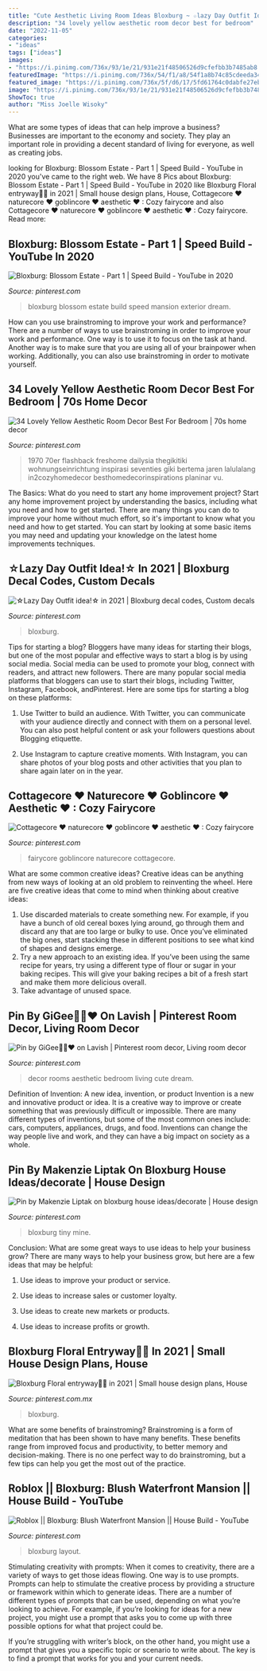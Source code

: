 ```yaml
---
title: "Cute Aesthetic Living Room Ideas Bloxburg ~ ☆lazy Day Outfit Idea!☆ In 2021"
description: "34 lovely yellow aesthetic room decor best for bedroom"
date: "2022-11-05"
categories:
- "ideas"
tags: ["ideas"]
images:
- "https://i.pinimg.com/736x/93/1e/21/931e21f48506526d9cfefbb3b7485ab8.jpg"
featuredImage: "https://i.pinimg.com/736x/54/f1/a8/54f1a8b74c85cdeeda34f706f9d7907a.jpg"
featured_image: "https://i.pinimg.com/736x/5f/d6/17/5fd61764c0dabfe27eb37888d4bd3e47.jpg"
image: "https://i.pinimg.com/736x/93/1e/21/931e21f48506526d9cfefbb3b7485ab8.jpg"
ShowToc: true
author: "Miss Joelle Wisoky"
---
```



What are some types of ideas that can help improve a business?
Businesses are important to the economy and society. They play an important role in providing a decent standard of living for everyone, as well as creating jobs.

	

		
looking for Bloxburg: Blossom Estate - Part 1 | Speed Build - YouTube in 2020 you've came to the right web. We have 8 Pics about Bloxburg: Blossom Estate - Part 1 | Speed Build - YouTube in 2020 like Bloxburg Floral entryway🌸🌸 in 2021 | Small house design plans, House, Cottagecore ♥ naturecore ♥ goblincore ♥ aesthetic ♥ : Cozy fairycore and also Cottagecore ♥ naturecore ♥ goblincore ♥ aesthetic ♥ : Cozy fairycore. Read more:
		
    
## Bloxburg: Blossom Estate - Part 1 | Speed Build - YouTube In 2020

<img loading=lazy src="https://i.pinimg.com/736x/2c/15/c6/2c15c6c856b991deb055b0982eff8ec5.jpg" onerror="this.onerror=null;this.src='https://tse3.mm.bing.net/th?id=OIP.YOlD1A-ARrTzxePwS6APtgHaEK&amp;pid=15.1';" alt="Bloxburg: Blossom Estate - Part 1 | Speed Build - YouTube in 2020">

_Source: pinterest.com_

>bloxburg blossom estate build speed mansion exterior dream. 

	

How can you use brainstroming to improve your work and performance?
There are a number of ways to use brainstroming in order to improve your work and performance. One way is to use it to focus on the task at hand. Another way is to make sure that you are using all of your brainpower when working. Additionally, you can also use brainstroming in order to motivate yourself.

    
## 34 Lovely Yellow Aesthetic Room Decor Best For Bedroom | 70s Home Decor

<img loading=lazy src="https://i.pinimg.com/736x/29/4e/8c/294e8cfd041da270d8b1f4959cc92938.jpg" onerror="this.onerror=null;this.src='https://tse3.mm.bing.net/th?id=OIP.TwYlWw_ZmmRHT9plm-lFAgHaLM&amp;pid=15.1';" alt="34 Lovely Yellow Aesthetic Room Decor Best For Bedroom | 70s home decor">

_Source: pinterest.com_

>1970 70er flashback freshome dailysia thegikitiki wohnungseinrichtung inspirasi seventies giki bertema jaren lalulalang in2cozyhomedecor besthomedecorinspirations planinar vu. 

	

The Basics: What do you need to start any home improvement project?
Start any home improvement project by understanding the basics, including what you need and how to get started. There are many things you can do to improve your home without much effort, so it's important to know what you need and how to get started. You can start by looking at some basic items you may need and updating your knowledge on the latest home improvements techniques.

    
## ☆Lazy Day Outfit Idea!☆ In 2021 | Bloxburg Decal Codes, Custom Decals

<img loading=lazy src="https://i.pinimg.com/736x/e8/27/a2/e827a20b41fa7a539b59e81a327d033c.jpg" onerror="this.onerror=null;this.src='https://tse3.mm.bing.net/th?id=OIP.C6vvpp2Gz2n4sJ2-fqBltgHaHa&amp;pid=15.1';" alt="☆Lazy Day Outfit idea!☆ in 2021 | Bloxburg decal codes, Custom decals">

_Source: pinterest.com_

>bloxburg. 

	

Tips for starting a blog?
Bloggers have many ideas for starting their blogs, but one of the most popular and effective ways to start a blog is by using social media. Social media can be used to promote your blog, connect with readers, and attract new followers. There are many popular social media platforms that bloggers can use to start their blogs, including Twitter, Instagram, Facebook, andPinterest. Here are some tips for starting a blog on these platforms:
1. Use Twitter to build an audience. With Twitter, you can communicate with your audience directly and connect with them on a personal level. You can also post helpful content or ask your followers questions about Blogging etiquette.

2. Use Instagram to capture creative moments. With Instagram, you can share photos of your blog posts and other activities that you plan to share again later on in the year.

    
## Cottagecore ♥ Naturecore ♥ Goblincore ♥ Aesthetic ♥ : Cozy Fairycore

<img loading=lazy src="https://i.pinimg.com/736x/93/1e/21/931e21f48506526d9cfefbb3b7485ab8.jpg" onerror="this.onerror=null;this.src='https://tse4.mm.bing.net/th?id=OIP.NBdwq7fGRBNj0j6KpYYvsQHaNK&amp;pid=15.1';" alt="Cottagecore ♥ naturecore ♥ goblincore ♥ aesthetic ♥ : Cozy fairycore">

_Source: pinterest.com_

>fairycore goblincore naturecore cottagecore. 

	

What are some common creative ideas?
Creative ideas can be anything from new ways of looking at an old problem to reinventing the wheel. Here are five creative ideas that come to mind when thinking about creative ideas: 
1. Use discarded materials to create something new. For example, if you have a bunch of old cereal boxes lying around, go through them and discard any that are too large or bulky to use. Once you’ve eliminated the big ones, start stacking these in different positions to see what kind of shapes and designs emerge.
2. Try a new approach to an existing idea. If you’ve been using the same recipe for years, try using a different type of flour or sugar in your baking recipes. This will give your baking recipes a bit of a fresh start and make them more delicious overall.
3. Take advantage of unused space.

    
## Pin By GiGee👸🏾♥️ On Lavish | Pinterest Room Decor, Living Room Decor

<img loading=lazy src="https://i.pinimg.com/736x/54/f1/a8/54f1a8b74c85cdeeda34f706f9d7907a.jpg" onerror="this.onerror=null;this.src='https://tse2.mm.bing.net/th?id=OIP.P0rQcgeGVKZVJwOUNLBbtgHaNK&amp;pid=15.1';" alt="Pin by GiGee👸🏾♥️ on Lavish | Pinterest room decor, Living room decor">

_Source: pinterest.com_

>decor rooms aesthetic bedroom living cute dream. 

	

Definition of Invention: A new idea, invention, or product
Invention is a new and innovative product or idea. It is a creative way to improve or create something that was previously difficult or impossible. There are many different types of inventions, but some of the most common ones include: cars, computers, appliances, drugs, and food. Inventions can change the way people live and work, and they can have a big impact on society as a whole.

    
## Pin By Makenzie Liptak On Bloxburg House Ideas/decorate | House Design

<img loading=lazy src="https://i.pinimg.com/736x/e2/7b/46/e27b46c11c20477f1ebba8ba9f1be8a0.jpg" onerror="this.onerror=null;this.src='https://tse2.mm.bing.net/th?id=OIP.eQriWU6CLlLXsP6HXMHE0AHaG8&amp;pid=15.1';" alt="Pin by Makenzie Liptak on bloxburg house ideas/decorate | House design">

_Source: pinterest.com_

>bloxburg tiny mine. 

	

Conclusion: What are some great ways to use ideas to help your business grow?
There are many ways to help your business grow, but here are a few ideas that may be helpful:
1. Use ideas to improve your product or service.

2. Use ideas to increase sales or customer loyalty.

3. Use ideas to create new markets or products.

4. Use ideas to increase profits or growth.

    
## Bloxburg Floral Entryway🌸🌸 In 2021 | Small House Design Plans, House

<img loading=lazy src="https://i.pinimg.com/736x/5f/d6/17/5fd61764c0dabfe27eb37888d4bd3e47.jpg" onerror="this.onerror=null;this.src='https://tse1.mm.bing.net/th?id=OIP.-Lgqzc-VqNwZt6cZ4UDS7QHaGE&amp;pid=15.1';" alt="Bloxburg Floral entryway🌸🌸 in 2021 | Small house design plans, House">

_Source: pinterest.com.mx_

>bloxburg. 

	

What are some benefits of brainstroming?
Brainstroming is a form of meditation that has been shown to have many benefits. These benefits range from improved focus and productivity, to better memory and decision-making. There is no one perfect way to do brainstroming, but a few tips can help you get the most out of the practice.

    
## Roblox || Bloxburg: Blush Waterfront Mansion || House Build - YouTube

<img loading=lazy src="https://i.pinimg.com/736x/c4/c9/a7/c4c9a739cf805a8dddd8718eef5f81f0.jpg" onerror="this.onerror=null;this.src='https://tse2.mm.bing.net/th?id=OIP.FOdrulLHLKQh8qbbdARhGAHaEF&amp;pid=15.1';" alt="Roblox || Bloxburg: Blush Waterfront Mansion || House Build - YouTube">

_Source: pinterest.com_

>bloxburg layout. 

	

Stimulating creativity with prompts:
When it comes to creativity, there are a variety of ways to get those ideas flowing. One way is to use prompts. Prompts can help to stimulate the creative process by providing a structure or framework within which to generate ideas.
There are a number of different types of prompts that can be used, depending on what you’re looking to achieve. For example, if you’re looking for ideas for a new project, you might use a prompt that asks you to come up with three possible options for what that project could be.

If you’re struggling with writer’s block, on the other hand, you might use a prompt that gives you a specific topic or scenario to write about. The key is to find a prompt that works for you and your current needs.

